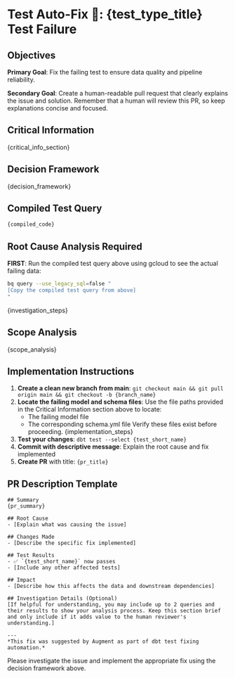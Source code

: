 # Test Auto-Fix 🤖: {test_type_title} Test Failure

## Objectives
**Primary Goal**: Fix the failing test to ensure data quality and pipeline reliability.

**Secondary Goal**: Create a human-readable pull request that clearly explains the issue and solution. Remember that a human will review this PR, so keep explanations concise and focused.

## Critical Information
{critical_info_section}

## Decision Framework
{decision_framework}

## Compiled Test Query
```sql
{compiled_code}
```

## Root Cause Analysis Required
**FIRST**: Run the compiled test query above using gcloud to see the actual failing data:
```bash
bq query --use_legacy_sql=false "
[Copy the compiled test query from above]
"
```

{investigation_steps}

## Scope Analysis
{scope_analysis}

## Implementation Instructions
1. **Create a clean new branch from main**: `git checkout main && git pull origin main && git checkout -b {branch_name}`
2. **Locate the failing model and schema files**: Use the file paths provided in the Critical Information section above to locate:
   - The failing model file
   - The corresponding schema.yml file
   Verify these files exist before proceeding.
{implementation_steps}
6. **Test your changes**: `dbt test --select {test_short_name}`
7. **Commit with descriptive message**: Explain the root cause and fix implemented
8. **Create PR** with title: `{pr_title}`

## PR Description Template
```
## Summary
{pr_summary}

## Root Cause
- [Explain what was causing the issue]

## Changes Made
- [Describe the specific fix implemented]

## Test Results
- ✅ `{test_short_name}` now passes
- [Include any other affected tests]

## Impact
- [Describe how this affects the data and downstream dependencies]

## Investigation Details (Optional)
[If helpful for understanding, you may include up to 2 queries and their results to show your analysis process. Keep this section brief and only include if it adds value to the human reviewer's understanding.]

---
*This fix was suggested by Augment as part of dbt test fixing automation.*
```

Please investigate the issue and implement the appropriate fix using the decision framework above.
